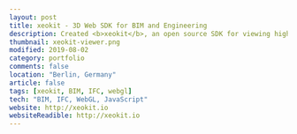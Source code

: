 ```yaml
---
layout: post
title: xeokit - 3D Web SDK for BIM and Engineering
description: Created <b>xeokit</b>, an open source SDK for viewing high-detail BIM and engineering models in the browser. Considered a viable alternative to AutoDesk Forge and Unity.<br><br>Users include HOK, OpenProject, BIMSpot, PlanRadar, BIMData, uniZite, Eyeonim and D-Studio.
thumbnail: xeokit-viewer.png
modified: 2019-08-02
category: portfolio
comments: false
location: "Berlin, Germany"
article: false
tags: [xeokit, BIM, IFC, webgl]
tech: "BIM, IFC, WebGL, JavaScript"
website: http://xeokit.io
websiteReadible: http://xeokit.io
---
```



